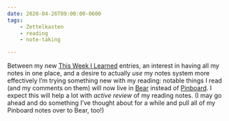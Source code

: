 ```yaml
---
date: 2020-04-26T09:00:00-0600
tags:
    - Zettelkasten
    - reading
    - note-taking

---
```


Between my new [This Week I Learned][TWIL] entries, an interest in having all my notes in one place, and a desire to actually *use* my notes system more effectively I’m trying something new with my reading: notable things I read (and my comments on them) will now live in [Bear] instead of [Pinboard]. I expect this will help a lot with *active review* of my reading notes. (I may go ahead and do something I’ve thought about for a while and pull all of my Pinboard notes over to Bear, too!)

[TWIL]: https://v5.chriskrycho.com/topics/this-week-i-learned/
[Pinboard]: https://pinboard.in
[Bear]: https://bear.app
